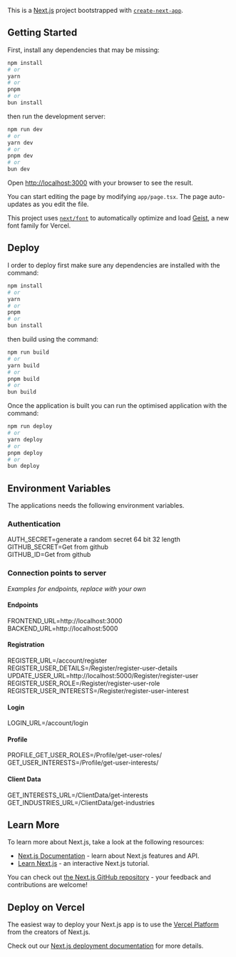 This is a [Next.js](https://nextjs.org) project bootstrapped with [`create-next-app`](https://nextjs.org/docs/app/api-reference/cli/create-next-app).

## Getting Started

First, install any dependencies that may be missing:

```bash
npm install
# or
yarn
# or
pnpm
# or
bun install
```

then run the development server:

```bash
npm run dev
# or
yarn dev
# or
pnpm dev
# or
bun dev
```

Open [http://localhost:3000](http://localhost:3000) with your browser to see the result.

You can start editing the page by modifying `app/page.tsx`. The page auto-updates as you edit the file.

This project uses [`next/font`](https://nextjs.org/docs/app/building-your-application/optimizing/fonts) to automatically optimize and load [Geist](https://vercel.com/font), a new font family for Vercel.

## Deploy

I order to deploy first make sure any dependencies are installed with the command:

```bash
npm install
# or
yarn
# or
pnpm
# or
bun install
```

then build using the command:

```bash
npm run build
# or
yarn build
# or
pnpm build
# or
bun build
```

Once the application is built you can run the optimised application with the command:

```bash
npm run deploy
# or
yarn deploy
# or
pnpm deploy
# or
bun deploy
```

## Environment Variables

The applications needs the following environment variables.

### Authentication

AUTH_SECRET=generate a random secret 64 bit 32 length  
GITHUB_SECRET=Get from github  
GITHUB_ID=Get from github

### Connection points to server

_Examples for endpoints, replace with your own_

#### Endpoints

FRONTEND_URL=http://localhost:3000
BACKEND_URL=http://localhost:5000

#### Registration

REGISTER_URL=/account/register
REGISTER_USER_DETAILS=/Register/register-user-details
UPDATE_USER_URL=http://localhost:5000/Register/register-user
REGISTER_USER_ROLE=/Register/register-user-role
REGISTER_USER_INTERESTS=/Register/register-user-interest

#### Login

LOGIN_URL=/account/login

#### Profile

PROFILE_GET_USER_ROLES=/Profile/get-user-roles/
GET_USER_INTERESTS=/Profile/get-user-interests/

#### Client Data

GET_INTERESTS_URL=/ClientData/get-interests
GET_INDUSTRIES_URL=/ClientData/get-industries

## Learn More

To learn more about Next.js, take a look at the following resources:

- [Next.js Documentation](https://nextjs.org/docs) - learn about Next.js features and API.
- [Learn Next.js](https://nextjs.org/learn) - an interactive Next.js tutorial.

You can check out [the Next.js GitHub repository](https://github.com/vercel/next.js) - your feedback and contributions are welcome!

## Deploy on Vercel

The easiest way to deploy your Next.js app is to use the [Vercel Platform](https://vercel.com/new?utm_medium=default-template&filter=next.js&utm_source=create-next-app&utm_campaign=create-next-app-readme) from the creators of Next.js.

Check out our [Next.js deployment documentation](https://nextjs.org/docs/app/building-your-application/deploying) for more details.
